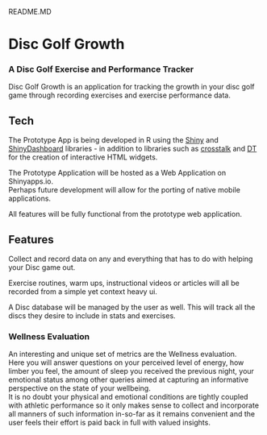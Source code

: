 README.MD

# Disc Golf Growth
### A Disc Golf Exercise and Performance Tracker

Disc Golf Growth is an application for tracking the growth in your disc golf game through recording exercises and exercise performance data.  

## Tech

The Prototype App is being developed in R using the [Shiny]() and [ShinyDashboard]() libraries - in addition to libraries such as [crosstalk](https://rstudio.github.io/crosstalk/) and [DT](https://rstudio.github.io/DT/) for the creation of interactive HTML widgets.

The Prototype Application will be hosted as a Web Application on Shinyapps.io.  
Perhaps future development will allow for the porting of native mobile applications.

All features will be fully functional from the prototype web application.  

## Features  

Collect and record data on any and everything that has to do with helping your Disc game out.  

Exercise routines, warm ups, instructional videos or articles will all be recorded from a simple yet context heavy ui.  

A Disc database will be managed by the user as well. This will track all the discs they desire to include in stats and exercises.  

### Wellness Evaluation  

An interesting and unique set of metrics are the Wellness evaluation.  
Here you will answer questions on your perceived level of energy, how limber you feel, the amount of sleep you received the previous night, your emotional status among other queries aimed at capturing an informative perspective on the state of your wellbeing.  
It is no doubt your physical and emotional conditions are tightly coupled with athletic performance so it only makes sense to collect and incorporate all manners of such information in-so-far as it remains convenient and the user feels their effort is paid back in full with valued insights.